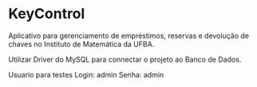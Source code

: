 # KeyControl
Aplicativo para gerenciamento de empréstimos, reservas e devolução de chaves no Instituto de Matemática da UFBA.

Utilizar Driver do MySQL para connectar o projeto ao Banco de Dados.

Usuario para testes
Login: admin
Senha: admin
